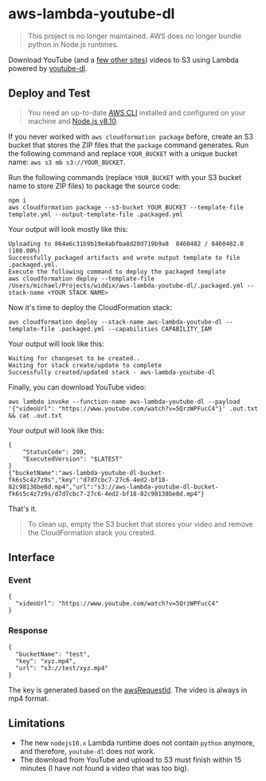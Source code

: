 # aws-lambda-youtube-dl

> This project is no longer maintained. AWS does no longer bundle python in Node.js runtimes.

Download YouTube (and a [few other sites](https://ytdl-org.github.io/youtube-dl/supportedsites.html)) videos to S3 using Lambda powered by [youtube-dl](https://ytdl-org.github.io/youtube-dl/index.html).

## Deploy and Test

> You need an up-to-date [AWS CLI](https://aws.amazon.com/cli/) installed and configured on your machine and [Node.js v8.10](https://nodejs.org/).

If you never worked with `aws cloudformation package` before, create an S3 bucket that stores the ZIP files that the `package` command generates. Run the following command and replace `YOUR_BUCKET` with a unique bucket name: `aws s3 mb s3://YOUR_BUCKET`.

Run the following commands (replace `YOUR_BUCKET` with your S3 bucket name to store ZIP files) to package the source code:

```
npm i
aws cloudformation package --s3-bucket YOUR_BUCKET --template-file template.yml --output-template-file .packaged.yml
```

Your output will look mostly like this:

```
Uploading to 864a6c31b9b19e4abfba8d28d719b9a8  8460482 / 8460482.0  (100.00%)
Successfully packaged artifacts and wrote output template to file .packaged.yml.
Execute the following command to deploy the packaged template
aws cloudformation deploy --template-file /Users/michael/Projects/widdix/aws-lambda-youtube-dl/.packaged.yml --stack-name <YOUR STACK NAME>
```

Now it's time to deploy the CloudFormation stack:

```
aws cloudformation deploy --stack-name aws-lambda-youtube-dl --template-file .packaged.yml --capabilities CAPABILITY_IAM
```

Your output will look like this:

```
Waiting for changeset to be created..
Waiting for stack create/update to complete
Successfully created/updated stack - aws-lambda-youtube-dl
```
Finally, you can download YouTube video:

```
aws lambda invoke --function-name aws-lambda-youtube-dl --payload '{"videoUrl": "https://www.youtube.com/watch?v=5QrzWPFucC4"}' .out.txt && cat .out.txt
```

Your output will look like this:

```
{
    "StatusCode": 200,
    "ExecutedVersion": "$LATEST"
}
{"bucketName":"aws-lambda-youtube-dl-bucket-fk6s5c4z7z9s","key":"d7d7cbc7-27c6-4ed2-bf18-82c98138be8d.mp4","url":"s3://aws-lambda-youtube-dl-bucket-fk6s5c4z7z9s/d7d7cbc7-27c6-4ed2-bf18-82c98138be8d.mp4"}
```

That's it.

> To clean up, empty the S3 bucket that stores your video and remove the CloudFormation stack you created.

## Interface

### Event

```
{
  "videoUrl": "https://www.youtube.com/watch?v=5QrzWPFucC4"
}
```

### Response

```
{
  "bucketName": "test",
  "key": "xyz.mp4",
  "url": "s3://test/xyz.mp4"
}
```

The key is generated based on the [awsRequestId](https://docs.aws.amazon.com/lambda/latest/dg/nodejs-prog-model-context.html). The video is always in mp4 format.

## Limitations

* The new `nodejs10.x` Lambda runtime does not contain `python` anymore, and therefore, `youtube-dl` does not work.
* The download from YouTube and upload to S3 must finish within 15 minutes (I have not found a video that was too big).
